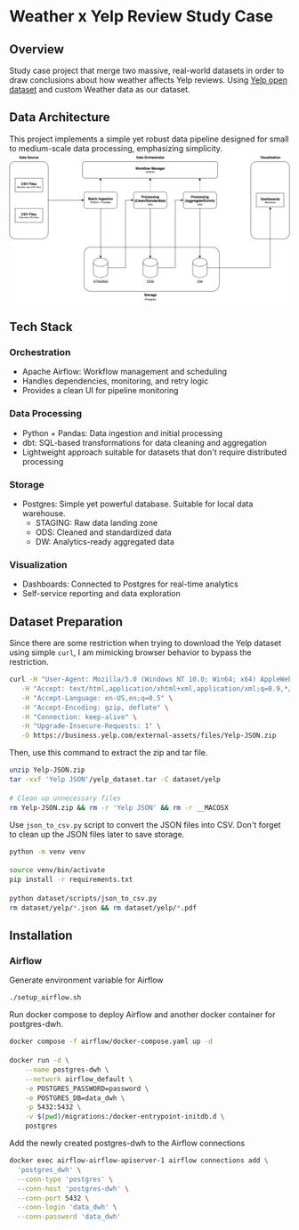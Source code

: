 # Weather x Yelp Review Study Case
## Overview
Study case project that merge two massive, real-world datasets in order to draw conclusions about how weather affects Yelp reviews. Using [Yelp open dataset](https://business.yelp.com/data/resources/open-dataset/) and custom Weather data as our dataset.

## Data Architecture
This project implements a simple yet robust data pipeline designed for small to medium-scale data processing, emphasizing simplicity.
![Alt text](docs/images/data-architecture.png)

## Tech Stack
### Orchestration
- Apache Airflow: Workflow management and scheduling
- Handles dependencies, monitoring, and retry logic
- Provides a clean UI for pipeline monitoring
### Data Processing
- Python + Pandas: Data ingestion and initial processing
- dbt: SQL-based transformations for data cleaning and aggregation
- Lightweight approach suitable for datasets that don't require distributed processing
### Storage
- Postgres: Simple yet powerful database. Suitable for local data warehouse.
  - STAGING: Raw data landing zone
  - ODS: Cleaned and standardized data
  - DW: Analytics-ready aggregated data
### Visualization
- Dashboards: Connected to Postgres for real-time analytics
- Self-service reporting and data exploration

## Dataset Preparation
Since there are some restriction when trying to download the Yelp dataset using simple `curl`, I am mimicking browser behavior to bypass the restriction.
```bash
curl -H "User-Agent: Mozilla/5.0 (Windows NT 10.0; Win64; x64) AppleWebKit/537.36" \
   -H "Accept: text/html,application/xhtml+xml,application/xml;q=0.9,*/*;q=0.8" \
   -H "Accept-Language: en-US,en;q=0.5" \
   -H "Accept-Encoding: gzip, deflate" \
   -H "Connection: keep-alive" \
   -H "Upgrade-Insecure-Requests: 1" \
   -O https://business.yelp.com/external-assets/files/Yelp-JSON.zip
```
Then, use this command to extract the zip and tar file.
```bash
unzip Yelp-JSON.zip
tar -xvf 'Yelp JSON'/yelp_dataset.tar -C dataset/yelp

# Clean up unnecessary files
rm Yelp-JSON.zip && rm -r 'Yelp JSON' && rm -r __MACOSX
```
Use `json_to_csv.py` script to convert the JSON files into CSV. Don't forget to clean up the JSON files later to save storage.
```bash
python -m venv venv

source venv/bin/activate
pip install -r requirements.txt

python dataset/scripts/json_to_csv.py
rm dataset/yelp/*.json && rm dataset/yelp/*.pdf
```

## Installation
### Airflow
Generate environment variable for Airflow
```bash
./setup_airflow.sh
```
Run docker compose to deploy Airflow and another docker container for postgres-dwh.
```bash
docker compose -f airflow/docker-compose.yaml up -d

docker run -d \
    --name postgres-dwh \
    --network airflow_default \
    -e POSTGRES_PASSWORD=password \
    -e POSTGRES_DB=data_dwh \
    -p 5432:5432 \
    -v $(pwd)/migrations:/docker-entrypoint-initdb.d \
    postgres
```
Add the newly created postgres-dwh to the Airflow connections
```bash
docker exec airflow-airflow-apiserver-1 airflow connections add \
  'postgres_dwh' \
  --conn-type 'postgres' \
  --conn-host 'postgres-dwh' \
  --conn-port 5432 \
  --conn-login 'data_dwh' \
  --conn-password 'data_dwh'
```